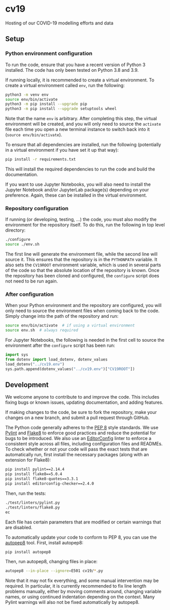 # cv19

Hosting of our COVID-19 modelling efforts and data

## Setup

### Python environment configuration

To run the code, ensure that you have a recent version of Python 3 installed.
The code has only been tested on Python 3.8 and 3.9.

If running locally, it is recommended to create a virtual environment.
To create a virtual environment called `env`, run the following:

```bash
python3 -m venv env
source env/bin/activate
python3 -m pip install --upgrade pip
python3 -m pip install --upgrade setuptools wheel
```

Note that the name `env` is arbitrary.
After completing this step, the virtual environment will be created,
and you will only need to source the `activate` file each time
you open a new terminal instance
to switch back into it (`source env/bin/activate`).

To ensure that all dependencies are installed, run the following
(potentially in a virtual environment if you have set it up that way):

```bash
pip install -r requirements.txt
```

This will install the required dependencies to run the code and
build the documentation.

If you want to use Jupyter Notebooks, you will also need to install
the Jupyter Notebook and/or JupyterLab package(s)
depending on your preference.
Again, these can be installed in the virtual environment.

### Repository configuration

If running (or developing, testing, ...) the code,
you must also modify the environment for the repository itself.
To do this, run the following in top level directory:

```bash
./configure
source ./env.sh
```

The first line will generate the environment file,
while the second line will source it.
This ensures that the repository is in the `PYTHONPATH` variable.
It also sets the `CV19ROOT` environment variable,
which is used in several parts of the code
so that the absolute location of the repository is known.
Once the repository has been cloned and configured,
the `configure` script does not need to be run again.

### After configuration

When your Python environment and the repository are configured,
you will only need to source the environment files when coming back to the code.
Simply change into the path of the repository and run:

```bash
source env/bin/activate  # if using a virtual environment
source env.sh  # always required
```

For Jupyter Notebooks, the following is needed in the first cell
to source the environment after the `configure` script has been run:

```python
import sys
from dotenv import load_dotenv, dotenv_values
load_dotenv("../cv19.env")
sys.path.append(dotenv_values("../cv19.env")["CV19ROOT"])
```

## Development

We welcome anyone to contribute to and improve the code.
This includes fixing bugs or known issues,
updating documentation, and adding features.

If making changes to the code,
be sure to fork the repository,
make your changes on a new branch,
and submit a pull request through GitHub.

The Python code generally adheres to the
[PEP 8](https://peps.python.org/pep-0008/) style standards.
We use [Pylint](https://pylint.pycqa.org/en/latest/)
and [Flake8](https://flake8.pycqa.org/en/latest/)
to enforce good practices and
reduce the potential for bugs to be introduced.
We also use an [EditorConfig](https://editorconfig.org/) linter
to enforce a consistent style across all files,
including configuration files and READMEs.
To check whether or not your code will pass the exact tests
that are automatically run, first install the necessary packages
(along with an extension for Flake8):

```sh
pip install pylint==2.14.4
pip install flake8==5.0.4
pip install flake8-quotes==3.3.1
pip install editorconfig-checker==2.4.0
```

Then, run the tests:

```sh
./test/linters/pylint.py
./test/linters/flake8.py
ec
```

Each file has certain parameters that are modified
or certain warnings that are disabled.

To automatically update your code to conform to PEP 8,
you can use the [autopep8](https://pypi.org/project/autopep8/) tool.
First, install autopep8:

```sh
pip install autopep8
```

Then, run autopep8, changing files in place:

```sh
autopep8 --in-place --ignore=E501 cv19/*.py
```

Note that it may not fix everything,
and some manual intervention may be required.
In particular, it is currently recommended to
fix line length problems manually,
either by moving comments around,
changing variable names,
or using continued indentation depending on the context.
Many Pylint warnings will also not be fixed automatically
by autopep8.
